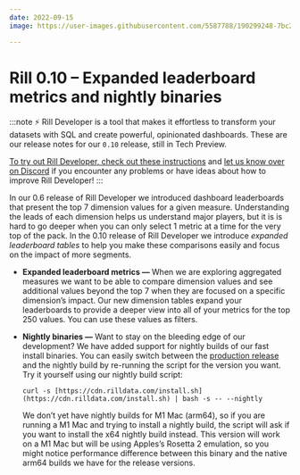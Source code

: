 ```yaml
---
date: 2022-09-15
image: https://user-images.githubusercontent.com/5587788/190299248-7bc2e6f2-2aee-4415-aa38-dda784f75f6f.png

---
```


# Rill 0.10 – Expanded leaderboard metrics and nightly binaries

:::note
⚡ Rill Developer is a tool that makes it effortless to transform your datasets with SQL and create powerful, opinionated dashboards. These are our release notes for our `0.10` release, still in Tech Preview.

[To try out Rill Developer, check out these instructions](/get-started/install) and [let us know over on Discord](https://discord.gg/TatjVY32) if you encounter any problems or have ideas about how to improve Rill Developer!
:::

In our 0.6 release of Rill Developer we introduced dashboard leaderboards that present the top 7 dimension values for a given measure. Understanding the leads of each dimension helps us understand major players, but it is is hard to go deeper when you can only select 1 metric at a time for the very top of the pack. In the 0.10 release of Rill Developer we introduce *expanded leaderboard tables* to help you make these comparisons easily and focus on the impact of more segments.

- **Expanded leaderboard metrics —** When we are exploring aggregated measures we want to be able to compare dimension values and see additional values beyond the top 7 when they are focused on a specific dimension’s impact. Our new dimension tables expand your leaderboards to provide a deeper view into all of your metrics for the top 250 values. You can use these values as filters.

- **Nightly binaries —** Want to stay on the bleeding edge of our development? We have added support for nightly builds of our fast install binaries. You can easily switch between the [production release](/get-started/install) and the nightly build by re-running the script for the version you want. Try it yourself using our nightly build script:

  `curl -s [https://cdn.rilldata.com/install.sh](https://cdn.rilldata.com/install.sh) | bash -s -- --nightly`

  We don’t yet have nightly builds for M1 Mac (arm64), so if you are running a M1 Mac and trying to install a nightly build, the script will ask if you want to install the x64 nightly build instead. This version will work on a M1 Mac but will be using Apples’s Rosetta 2 emulation, so you might notice performance difference between this binary and the native arm64 builds we have for the release versions.
